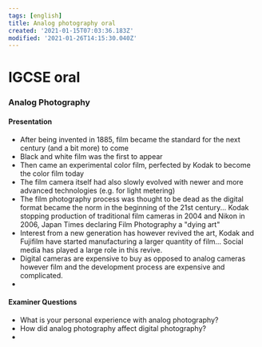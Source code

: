 ```yaml
---
tags: [english]
title: Analog photography oral
created: '2021-01-15T07:03:36.183Z'
modified: '2021-01-26T14:15:30.040Z'
---
```


# IGCSE oral

### Analog Photography

#### Presentation

* After being invented in 1885, film became the standard for the next century (and a bit more) to come
* Black and white film was the first to appear
* Then came an experimental color film, perfected by Kodak to become the color film today
* The film camera itself had also slowly evolved with newer and more advanced technologies (e.g. for light metering) 
* The film photography process was thought to be dead as the digital format became the norm in the beginning of the 21st century... Kodak stopping production of traditional film cameras in 2004 and Nikon in 2006, Japan Times declaring Film Photography a "dying art"
* Interest from a new generation has however revived the art, Kodak and Fujifilm have started manufacturing a larger quantity of film... Social media has played a large role in this revive. 
* Digital cameras are expensive to buy as opposed to analog cameras however film and the development process are expensive and complicated.
* 


#### Examiner Questions

* What is your personal experience with analog photography? 
* How did analog photography affect digital photography? 
* 
